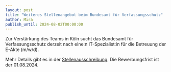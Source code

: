 ```yaml
---
layout: post
title: "Weiteres Stellenangebot beim Bundesamt für Verfassungsschutz"
author: Mira
publish_until: 2024-08-02T00:00:00
---
```

Zur Verstärkung des Teams in Köln sucht das Bundesamt für Verfassungsschutz derzeit nach eine:n
IT-Spezialist:in für die Betreuung der E-Akte (m/w/d).

Mehr Details gibt es in der [Stellenausschreibung](/dokumente/ausschreibungen_jobboerse/2024-07-03-bfv.pdf). 
Die Bewerbungsfrist ist der 01.08.2024.
